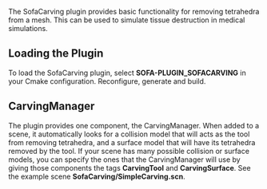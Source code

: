 The SofaCarving plugin provides basic functionality for removing
tetrahedra from a mesh. This can be used to simulate tissue destruction
in medical simulations. []()

<span class="mw-headline">Loading the Plugin</span>
---------------------------------------------------

To load the SofaCarving plugin, select **SOFA-PLUGIN\_SOFACARVING** in
your Cmake configuration. Reconfigure, generate and build. []()

<span class="mw-headline">CarvingManager</span>
-----------------------------------------------

The plugin provides one component, the CarvingManager. When added to a
scene, it automatically looks for a collision model that will acts as
the tool from removing tetrahedra, and a surface model that will have
its tetrahedra removed by the tool. If your scene has many possible
collision or surface models, you can specify the ones that the
CarvingManager will use by giving those components the tags
**CarvingTool** and **CarvingSurface**. See the example scene
**SofaCarving/SimpleCarving.scn**.
